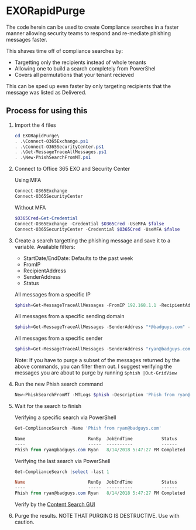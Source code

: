 # EXORapidPurge
The code herein can be used to create Compliance searches in a faster manner allowing security teams to respond and re-mediate phishing messages faster. 

This shaves time off of compliance searches by:
* Targetting only the recipients instead of whole tenants
* Allowing one to build a search completely from PowerShel
* Covers all permutations that your tenant recieved

This can be sped up even faster by only targeting recipients that the message was listed as Delivered.

## Process for using this
1. Import the 4 files
    ```powershell
    cd EXORapidPurge\
    . .\Connect-O365Exchange.ps1
    . .\Connect-O365SecurityCenter.ps1
    . .\Get-MessageTraceAllMessages.ps1
    . .\New-PhishSearchFromMT.ps1
    ```

2. Connect to Office 365 EXO and Security Center

    Using MFA
    ```powershell
    Connect-O365Exchange
    Connect-O365SecurityCenter
    ```

    Without MFA
    ```powershell
    $O365Cred=Get-Credential
    Connect-O365Exchange -Credential $O365Cred -UseMFA $false
    Connect-O365SecurityCenter -Credential $O365Cred -UseMFA $false
    ```
3. Create a search targetting the phishing message and save it to a variable.
    Available filters:
    * StartDate/EndDate: Defaults to the past week
    * FromIP 
    * RecipientAddress
    * SenderAddress
    * Status

    All messages from a specific IP
    ```powershell
    $phish=Get-MessageTraceAllMessages -FromIP 192.168.1.1 -RecipientAddress "*@mydomain.com"
    ```

    All messages from a specific sending domain
    ```powershell
    $phish=Get-MessageTraceAllMessages -SenderAddress "*@badguys.com" -RecipientAddress "*@mydomain.com"
    ```

    All messages from a specific sender
    ```powershell
    $phish=Get-MessageTraceAllMessages -SenderAddress "ryan@badguys.com" -RecipientAddress "*@mydomain.com"
    ```

    Note: If you have to purge a subset of the messages returned by the above commands, you can filter them out. I suggest verifying the messages you are about to purge by running `$phish |Out-GridView`

4. Run the new Phish search command
    ```powershell
    New-PhishSearchFromMT -MTLogs $phish -Description 'Phish from ryan@badguys.com'
    ```
5. Wait for the search to finish

    Verifying a specific search via PowerShell
    ```powershell
    Get-ComplianceSearch -Name 'Phish from ryan@badguys.com'

    Name                        RunBy  JobEndTime           Status
    ----                        -----  ----------           ------
    Phish from ryan@badguys.com Ryan   8/14/2018 5:47:27 PM Completed
    ```

    Verifying the last search via PowerShell
    ```powershell
    Get-ComplianceSearch |select -last 1

    Name                        RunBy  JobEndTime           Status
    ----                        -----  ----------           ------
    Phish from ryan@badguys.com Ryan   8/14/2018 5:47:27 PM Completed

    ```

    Verify by the [Content Search GUI](https://protection.office.com/?ContentOnly=1#/contentsearchbeta)
6. Purge the results. NOTE THAT PURGING IS DESTRUCTIVE. Use with caution.
